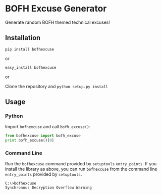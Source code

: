 # BOFH Excuse Generator

Generate random BOFH themed technical excuses!

## Installation

`pip install bofhexcuse`

or

`easy_install bofhexcuse`

or

Clone the repository and `python setup.py install`

## Usage

### Python

Import `bofhexcuse` and call `bofh_excuse()`:

```python
from bofhexcuse import bofh_excuse
print bofh_excuse()[0]
```

### Command Line

Run the `bofhexcuse` command provided by `setuptools` `entry_points`.
If you install the library as above, you can run `bofhexcuse` from the command line `entry_points` provided by `setuptools`.

```
C:\>bofhexcuse
Synchronous Decryption Overflow Warning
```